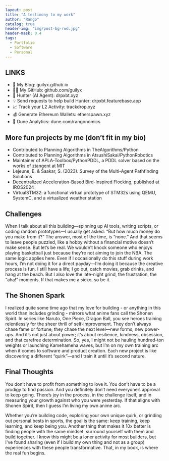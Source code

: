 ```yaml
---
layout: post
title: "A testimony to my work"
author: "Rango"
catalog: true
header-img: "img/post-bg-rwd.jpg"
header-mask: 0.4
tags:
  - Portfolio
  - Software
  - Personal
---
```


## LINKS
 
- 💾 My Blog: guilyx.github.io      
- 🧑‍💻 My GitHub: github.com/guilyx   
- 🤖 Hunter (AI Agent): drpxbt.xyz     
- 💡 Send requests to help build Hunter: drpxbt.featurebase.app   
- 📈 Track your L2 Activity: trackdrop.xyz    
- 💰 Generate Ethereum Wallets: etherspawn.xyz    
- 🔎 Dune Analytics: dune.com/rangonomics

## More fun projects by me (don’t fit in my bio)

- Contributed to Planning Algorithms in TheAlgorithms/Python
- Contributed to Planning Algorithms in AtsushiSakai/PythonRobotics
- Maintainer of APLA-Toolbox/PythonPDDL, a PDDL solver based on the works of ztangent at MIT
- Lejeune, E. & Saakar, S. (2023). Survey of the Multi-Agent Pathfinding Solutions
- Decentralized Acceleration-Based Bird-Inspired Flocking, published at IROS2024
- VirtualSTM32: a functional virtual prototype of STM32s using QEMU, SystemC, and a virtualized weather station

## Challenges

When I talk about all this building—spinning up AI tools, writing scripts, or coding random prototypes—I usually get asked: “But how much money do you make from it?” The answer, most of the time, is “none.” And that seems to leave people puzzled, like a hobby without a financial motive doesn’t make sense.
But let’s be real. We wouldn’t knock someone who enjoys playing basketball just because they’re not aiming to join the NBA. The same logic applies here. Even if I occasionally do this stuff during work hours, I’m not doing it for a direct payday—I’m doing it because the creative process is fun. I still have a life; I go out, catch movies, grab drinks, and hang at the beach. But I also love the late-night grind, the frustration, the “aha!” moments. If that makes me a sicko, so be it.

## The Shonen Spark
I realized quite some time ago that my love for building - or anything in this world than includes grinding - mirrors what anime fans call the Shonen Spirit. In series like Naruto, One Piece, Dragon Ball, you see heroes training relentlessly for the sheer thrill of self-improvement. They don’t always chase fame or fortune; they chase the next level—new forms, new power-ups. And it’s not just about power; it’s about resilience, kindness, obsession, and that carefree determination.
So, yes, I might not be hauling hundred-ton weights or launching Kamehameha waves, but I’m on my own training arc when it comes to software and product creation. Each new project is like discovering a different “quirk”—and I train it until it’s second nature.

## Final Thoughts
You don’t have to profit from something to love it. You don’t have to be a prodigy to find passion. And you definitely don’t need everyone’s approval to keep going. There’s joy in the process, in the challenge itself, and in measuring your growth against who you were yesterday. If that aligns with Shonen Spirit, then I guess I’m living my own anime arc.

Whether you’re building code, exploring your own unique quirk, or grinding out personal bests in sports, the goal is the same: keep training, keep learning, and keep being you. Another thing that makes it 10x better is finding people with the same mindset, surround yourself with them and build together. I know this might be a loner activity for most builders, but I've found sharing (even if I build my own thing and not as a group) experiences with these people transformative. That, in my book, is where the real fun begins.